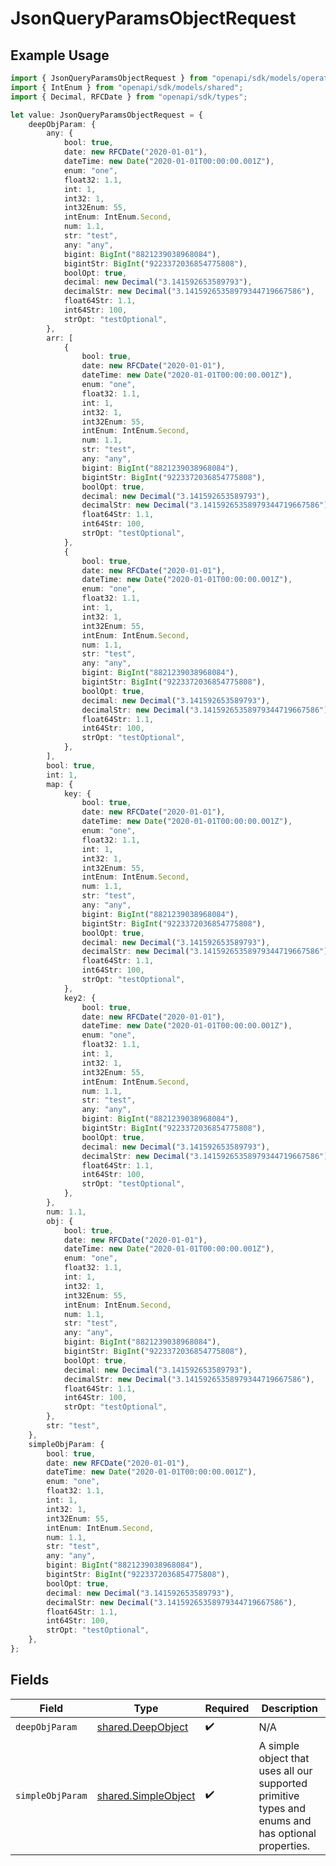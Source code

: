 # JsonQueryParamsObjectRequest

## Example Usage

```typescript
import { JsonQueryParamsObjectRequest } from "openapi/sdk/models/operations";
import { IntEnum } from "openapi/sdk/models/shared";
import { Decimal, RFCDate } from "openapi/sdk/types";

let value: JsonQueryParamsObjectRequest = {
    deepObjParam: {
        any: {
            bool: true,
            date: new RFCDate("2020-01-01"),
            dateTime: new Date("2020-01-01T00:00:00.001Z"),
            enum: "one",
            float32: 1.1,
            int: 1,
            int32: 1,
            int32Enum: 55,
            intEnum: IntEnum.Second,
            num: 1.1,
            str: "test",
            any: "any",
            bigint: BigInt("8821239038968084"),
            bigintStr: BigInt("9223372036854775808"),
            boolOpt: true,
            decimal: new Decimal("3.141592653589793"),
            decimalStr: new Decimal("3.14159265358979344719667586"),
            float64Str: 1.1,
            int64Str: 100,
            strOpt: "testOptional",
        },
        arr: [
            {
                bool: true,
                date: new RFCDate("2020-01-01"),
                dateTime: new Date("2020-01-01T00:00:00.001Z"),
                enum: "one",
                float32: 1.1,
                int: 1,
                int32: 1,
                int32Enum: 55,
                intEnum: IntEnum.Second,
                num: 1.1,
                str: "test",
                any: "any",
                bigint: BigInt("8821239038968084"),
                bigintStr: BigInt("9223372036854775808"),
                boolOpt: true,
                decimal: new Decimal("3.141592653589793"),
                decimalStr: new Decimal("3.14159265358979344719667586"),
                float64Str: 1.1,
                int64Str: 100,
                strOpt: "testOptional",
            },
            {
                bool: true,
                date: new RFCDate("2020-01-01"),
                dateTime: new Date("2020-01-01T00:00:00.001Z"),
                enum: "one",
                float32: 1.1,
                int: 1,
                int32: 1,
                int32Enum: 55,
                intEnum: IntEnum.Second,
                num: 1.1,
                str: "test",
                any: "any",
                bigint: BigInt("8821239038968084"),
                bigintStr: BigInt("9223372036854775808"),
                boolOpt: true,
                decimal: new Decimal("3.141592653589793"),
                decimalStr: new Decimal("3.14159265358979344719667586"),
                float64Str: 1.1,
                int64Str: 100,
                strOpt: "testOptional",
            },
        ],
        bool: true,
        int: 1,
        map: {
            key: {
                bool: true,
                date: new RFCDate("2020-01-01"),
                dateTime: new Date("2020-01-01T00:00:00.001Z"),
                enum: "one",
                float32: 1.1,
                int: 1,
                int32: 1,
                int32Enum: 55,
                intEnum: IntEnum.Second,
                num: 1.1,
                str: "test",
                any: "any",
                bigint: BigInt("8821239038968084"),
                bigintStr: BigInt("9223372036854775808"),
                boolOpt: true,
                decimal: new Decimal("3.141592653589793"),
                decimalStr: new Decimal("3.14159265358979344719667586"),
                float64Str: 1.1,
                int64Str: 100,
                strOpt: "testOptional",
            },
            key2: {
                bool: true,
                date: new RFCDate("2020-01-01"),
                dateTime: new Date("2020-01-01T00:00:00.001Z"),
                enum: "one",
                float32: 1.1,
                int: 1,
                int32: 1,
                int32Enum: 55,
                intEnum: IntEnum.Second,
                num: 1.1,
                str: "test",
                any: "any",
                bigint: BigInt("8821239038968084"),
                bigintStr: BigInt("9223372036854775808"),
                boolOpt: true,
                decimal: new Decimal("3.141592653589793"),
                decimalStr: new Decimal("3.14159265358979344719667586"),
                float64Str: 1.1,
                int64Str: 100,
                strOpt: "testOptional",
            },
        },
        num: 1.1,
        obj: {
            bool: true,
            date: new RFCDate("2020-01-01"),
            dateTime: new Date("2020-01-01T00:00:00.001Z"),
            enum: "one",
            float32: 1.1,
            int: 1,
            int32: 1,
            int32Enum: 55,
            intEnum: IntEnum.Second,
            num: 1.1,
            str: "test",
            any: "any",
            bigint: BigInt("8821239038968084"),
            bigintStr: BigInt("9223372036854775808"),
            boolOpt: true,
            decimal: new Decimal("3.141592653589793"),
            decimalStr: new Decimal("3.14159265358979344719667586"),
            float64Str: 1.1,
            int64Str: 100,
            strOpt: "testOptional",
        },
        str: "test",
    },
    simpleObjParam: {
        bool: true,
        date: new RFCDate("2020-01-01"),
        dateTime: new Date("2020-01-01T00:00:00.001Z"),
        enum: "one",
        float32: 1.1,
        int: 1,
        int32: 1,
        int32Enum: 55,
        intEnum: IntEnum.Second,
        num: 1.1,
        str: "test",
        any: "any",
        bigint: BigInt("8821239038968084"),
        bigintStr: BigInt("9223372036854775808"),
        boolOpt: true,
        decimal: new Decimal("3.141592653589793"),
        decimalStr: new Decimal("3.14159265358979344719667586"),
        float64Str: 1.1,
        int64Str: 100,
        strOpt: "testOptional",
    },
};
```

## Fields

| Field                                                                                              | Type                                                                                               | Required                                                                                           | Description                                                                                        |
| -------------------------------------------------------------------------------------------------- | -------------------------------------------------------------------------------------------------- | -------------------------------------------------------------------------------------------------- | -------------------------------------------------------------------------------------------------- |
| `deepObjParam`                                                                                     | [shared.DeepObject](../../../sdk/models/shared/deepobject.md)                                      | :heavy_check_mark:                                                                                 | N/A                                                                                                |
| `simpleObjParam`                                                                                   | [shared.SimpleObject](../../../sdk/models/shared/simpleobject.md)                                  | :heavy_check_mark:                                                                                 | A simple object that uses all our supported primitive types and enums and has optional properties. |